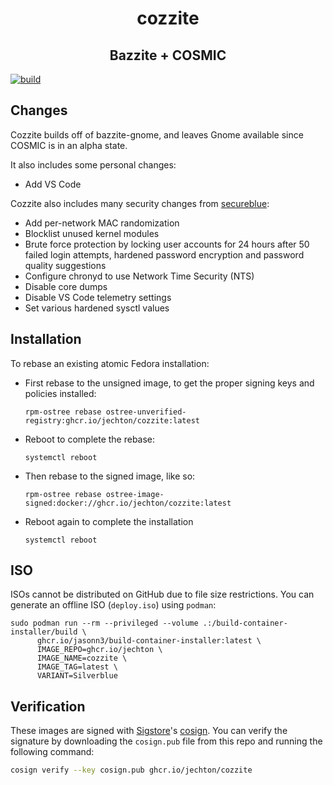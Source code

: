 <h1 align="center">
  cozzite
</h1>

<h2 align="center">
Bazzite + COSMIC
</h2>

[![build](https://github.com/jechton/cozzite/actions/workflows/build.yml/badge.svg)](https://github.com/jechton/cozzite/actions/workflows/build.yml)

## Changes

Cozzite builds off of bazzite-gnome, and leaves Gnome available since COSMIC is in an alpha state.

It also includes some personal changes:

- Add VS Code

Cozzite also includes many security changes from [secureblue](https://github.com/secureblue/secureblue):

- Add per-network MAC randomization
- Blocklist unused kernel modules
- Brute force protection by locking user accounts for 24 hours after 50 failed login attempts, hardened password encryption and password quality suggestions
- Configure chronyd to use Network Time Security (NTS)
- Disable core dumps
- Disable VS Code telemetry settings
- Set various hardened sysctl values

## Installation

To rebase an existing atomic Fedora installation:

- First rebase to the unsigned image, to get the proper signing keys and policies installed:
  ```
  rpm-ostree rebase ostree-unverified-registry:ghcr.io/jechton/cozzite:latest
  ```
- Reboot to complete the rebase:
  ```
  systemctl reboot
  ```
- Then rebase to the signed image, like so:
  ```
  rpm-ostree rebase ostree-image-signed:docker://ghcr.io/jechton/cozzite:latest
  ```
- Reboot again to complete the installation
  ```
  systemctl reboot
  ```

## ISO

ISOs cannot be distributed on GitHub due to file size restrictions. You can generate an offline ISO (`deploy.iso`) using `podman`:

```
sudo podman run --rm --privileged --volume .:/build-container-installer/build \
      ghcr.io/jasonn3/build-container-installer:latest \
      IMAGE_REPO=ghcr.io/jechton \
      IMAGE_NAME=cozzite \
      IMAGE_TAG=latest \
      VARIANT=Silverblue
```

## Verification

These images are signed with [Sigstore](https://www.sigstore.dev/)'s [cosign](https://github.com/sigstore/cosign). You can verify the signature by downloading the `cosign.pub` file from this repo and running the following command:

```bash
cosign verify --key cosign.pub ghcr.io/jechton/cozzite
```
